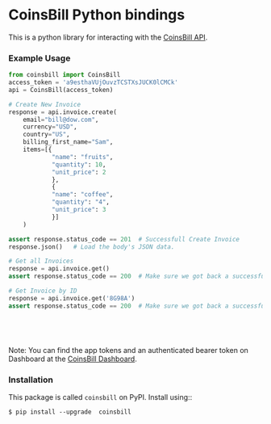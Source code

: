 # CoinsBill Python bindings 


This is a python library for interacting with the [CoinsBill API](hhttps://www.coinsbill.com/developers).

### Example Usage

```python
from coinsbill import CoinsBill
access_token = 'a9esthaVUjOuvzTCSTXsJUCK0lCMCk'
api = CoinsBill(access_token)

# Create New Invoice
response = api.invoice.create( 
    email="bill@dow.com",
    currency="USD",
    country="US",
    billing_first_name="Sam",
    items=[{
            "name": "fruits", 
            "quantity": 10, 
            "unit_price": 2
            }, 
            {
            "name": "coffee", 
            "quantity": "4", 
            "unit_price": 3 
            }] 
    )

assert response.status_code == 201  # Successfull Create Invoice 
response.json()   # Load the body's JSON data.

# Get all Invoices
response = api.invoice.get()
assert response.status_code == 200  # Make sure we got back a successful response.

# Get Invoice by ID
response = api.invoice.get('8G98A')
assert response.status_code == 200  # Make sure we got back a successful response.



   

```

Note:  You can find the app tokens and an authenticated bearer token on Dashboard at the [CoinsBill Dashboard](https://www.coinsbill.com/dashboard).

### Installation 

This package is called ``coinsbill`` on PyPI. Install using::

    $ pip install --upgrade  coinsbill



